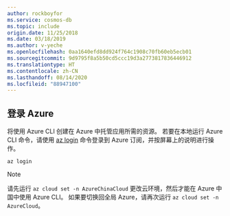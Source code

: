 ```yaml
---
author: rockboyfor
ms.service: cosmos-db
ms.topic: include
origin.date: 11/25/2018
ms.date: 03/18/2019
ms.author: v-yeche
ms.openlocfilehash: 0aa1640efd8dd924f764c1908c70fb60eb5ecb01
ms.sourcegitcommit: 9d9795f8a5b50cd5ccc19d3a2773817836446912
ms.translationtype: HT
ms.contentlocale: zh-CN
ms.lasthandoff: 08/14/2020
ms.locfileid: "88947100"
---
```

## <a name="sign-in-to-azure"></a>登录 Azure

将使用 Azure CLI 创建在 Azure 中托管应用所需的资源。 若要在本地运行 Azure CLI 命令，请使用 [az login](https://docs.azure.cn/zh-cn/cli/?view=azure-cli-latest#az-login) 命令登录到 Azure 订阅，并按屏幕上的说明进行操作。

<!--Not Available on If you run Azure CLI commands in Azure CLI, you're already signed in.-->

```azurecli
az login
```

> [!NOTE]
> 请先运行 `az cloud set -n AzureChinaCloud` 更改云环境，然后才能在 Azure 中国中使用 Azure CLI。 如果要切换回全局 Azure，请再次运行 `az cloud set -n AzureCloud`。

<!--Update_Description: wording update-->